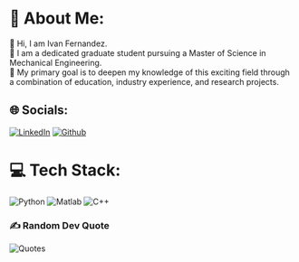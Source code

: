 # 💫 About Me:

 👋 Hi, I am  Ivan Fernandez. <br>👀 I am a dedicated graduate student pursuing a Master of Science in Mechanical Engineering. <br>🔭 My primary goal is to deepen my knowledge of this exciting field through a combination of education, industry experience, and research projects.<br> 


## 🌐 Socials:
[![LinkedIn](https://img.shields.io/badge/LinkedIn-%230077B5.svg?logo=linkedin&logoColor=white)](https://www.linkedin.com/in/ivanfernandez760/) 
[![Github](https://img.shields.io/badge/GitHub-181717.svg?style=for-the-badge&logo=GitHub&logoColor=white)](https://github.com/Ivan-Jesus-Fernandez) 

# 💻 Tech Stack:
![Python](https://img.shields.io/badge/python-3670A0?style=for-the-badge&logo=python&logoColor=ffdd54) 
![Matlab](https://img.shields.io/badge/Matlab-FF6C37?style=for-the-badge&logo=matlab&logoColor=white)
![C++](https://img.shields.io/badge/C++-2302569B?style=for-the-badge&logo=C++&logoColor=black)

### ✍️ Random Dev Quote
![Quotes](https://quotes-github-readme.vercel.app/api?type=horizontal&theme=radical)
